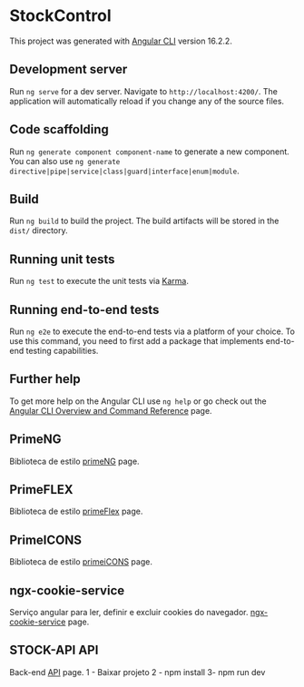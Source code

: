 # StockControl

This project was generated with [Angular CLI](https://github.com/angular/angular-cli) version 16.2.2.

## Development server

Run `ng serve` for a dev server. Navigate to `http://localhost:4200/`. The application will automatically reload if you change any of the source files.

## Code scaffolding

Run `ng generate component component-name` to generate a new component. You can also use `ng generate directive|pipe|service|class|guard|interface|enum|module`.

## Build

Run `ng build` to build the project. The build artifacts will be stored in the `dist/` directory.

## Running unit tests

Run `ng test` to execute the unit tests via [Karma](https://karma-runner.github.io).

## Running end-to-end tests

Run `ng e2e` to execute the end-to-end tests via a platform of your choice. To use this command, you need to first add a package that implements end-to-end testing capabilities.

## Further help

To get more help on the Angular CLI use `ng help` or go check out the [Angular CLI Overview and Command Reference](https://angular.io/cli) page.


## PrimeNG

Biblioteca de estilo [primeNG](https://www.primefaces.org/primeng-v16-lts/installation) page.

## PrimeFLEX

Biblioteca de estilo [primeFlex](https://primeflex.org/) page.

## PrimeICONS

Biblioteca de estilo [primeiCONS](https://www.primefaces.org/primeng-v16-lts/icons) page.

## ngx-cookie-service

Serviço angular para ler, definir e excluir cookies do navegador. [ngx-cookie-service](https://www.npmjs.com/package/ngx-cookie-service) page.

## STOCK-API API 

Back-end [API](https://github.com/marcosJuniorPassarella/stock-api) page.
1 - Baixar projeto
2 - npm install
3- npm run dev
